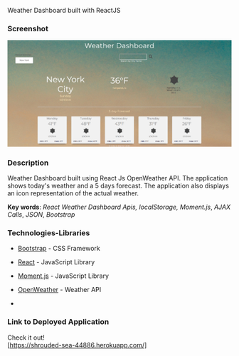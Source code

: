 Weather Dashboard built with ReactJS

### Screenshot

![wxcscreenshot](/src/01.png)

### Description

Weather Dashboard built using React Js OpenWeather API. The application shows today's weather and a 5 days forecast. The application also displays an icon representation of the actual weather.    

**Key words**:
_React_
_Weather Dashboard_
_Apis,_
_localStorage,_
_Moment.js_,
_AJAX Calls_,
_JSON_,
_Bootstrap_

### Technologies-Libraries

- [Bootstrap](https://getbootstrap.com/) - CSS Framework
- [React](https://reactjs.org/) - JavaScript Library
- [Moment.js](https://momentjs.com/) - JavaScript Library
- [OpenWeather](https://openweathermap.org/current/) - Weather API

-

### Link to Deployed Application

Check it out!  
[https://shrouded-sea-44886.herokuapp.com/]
